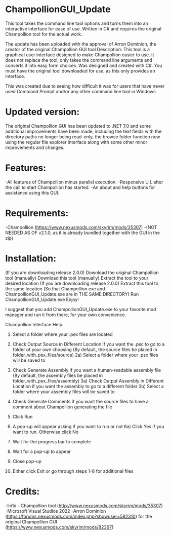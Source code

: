 # ChampollionGUI_Update
This tool takes the command line tool options and turns them into an interactive interface for ease of use. Written in C# and requires the original Champollion tool for the actual work.

The update has been uploaded with the approval of Arron Dominion, the creator of the original Champollion GUI tool
Description:
This tool is a graphical user interface designed to make Champollion easier to use.  It does not replace the tool, only takes the command line arguments and converts it into easy form choices.  Was designed and created with C#.  You must have the original tool downloaded for use, as this only provides an interface.

This was created due to seeing how difficult it was for users that have never used Command Prompt and/or any other command line tool in Windows.

# ﻿Updated version:
The original Champollion GUI has been updated to .NET 7.0 and some additional improvements have been made, including the text fields with the ﻿﻿directory paths no longer being read-only, the browse folder function now using the regular file explorer interface along with some other minor ﻿﻿improvements and changes.

# Features:
-All features of Champollion minus parallel execution.
-Responsive U.I. after the call to start Champollion has started.
-An about and help buttons for assistance using this GUI.

# Requirements:
-Champollion (https://www.nexusmods.com/skyrim/mods/35307) 
	-(NOT NEEDED AS OF v2.1.0, as it is already bundled together with the GUI in the zip)

# Installation:
(If you are downloading release 2.0.0) Download the original Champollion tool (manually)
Download this tool (manually)
Extract the tool to your desired location
(If you are downloading release 2.0.0) Extract this tool to the same location (So that Champollion.exe and ChampollionGUI_Update.exe are in THE SAME DIRECTORY)
Run ChampollionGUI_Update.exe
Enjoy!

I suggest that you add ChampollionGUI_Update.exe to your favorite mod manager and run it from there, for your own convenience.

Champollion Interface Help:

1) Select a folder where your .pex files are located

2) Check Output Source in Different Location if you want the .psc to go to a folder of your own choosing
﻿(By default, the source files be placed in folder_with_pex_files/source)
﻿2a) Select a folder where your .psc files will be saved to

3) Check Generate Assembly if you want a human-readable assembly file
﻿(By default, the assembly files be placed in folder_with_pex_files/assembly)
﻿3a) Check Output Assembly in Different Location if you want the assembly to go to a different folder
﻿3b) Select a folder where your assembly files will be saved to
﻿
4) Check Generate Comments if you want the source files to have a comment about Champollion generating the file

5) Click Run

6) A pop-up will appear asking if you want to run or not
﻿6a) Click Yes if you want to run.  Otherwise click No

6) Wait for the progress bar to complete

7) Wait for a pop-up to appear

8) Close pop-up

9) Either click Exit or go through steps 1-8 for additional files

# Credits:

-lin1x - Champollion tool (http://www.nexusmods.com/skyrim/mods/35307)
-Microsoft Visual Studios 2022
-Arron Dominion (https://forums.nexusmods.com/index.php?showuser=582310) for the original Champollion GUI (https://www.nexusmods.com/skyrim/mods/82367)
